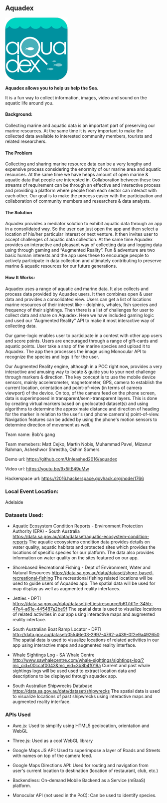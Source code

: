 ## Aquadex

![aquadex logo](img/AquaDEXIcon.png)

**Aquadex allows you to help us help the Sea.**

It is a fun way to collect information, images, video and sound on the aquatic life around you.

#### Background:
Collecting marine and aquatic data is an important part of preserving our marine resources. At the same time it is very important to make the collected data available to interested community members, tourists and related researchers.  

#### The Problem
Collecting and sharing marine resource data can be a very lengthy and expensive process considering the enormity of our marine area and aquatic resources. At the same time we have heaps amount of open marine & aquatic data that people are interested in. Collaboration between these two streams of requirement can be through an effective and interactive process and providing a platform where people from each sector can interact with each other. Our goal is to make the process easier with the participation and collaboration of community members and researchers & data analysts.     

#### The Solution
Aquadex provides a mediator solution to exhibit aquatic data through an app in a consolidated way. So the user can just open the app and then select a location of his/her particular interest or next venture. It then invites user to accept challenges of aquatic data collection. At the same time Aquadex provides an interactive and pleasant way of collecting data and logging data using through gaming and “Augmented Reality”. Fun & adventure are two basic human interests and the app uses these to encourage people to actively participate in data collection and ultimately contributing to preserve marine & aquatic resources for our future generations.       

#### How It Works:
Aquadex uses a range of aquatic and marine data. It also collects and process data provided by Aquadex users. It then combines open & user data and provides a consolidated view. Users can get a list of locations marine resources of their interest like - dolphins, whales, fish species and frequency of their sightings. Then there is a list of challenges for user to collect data and share on Aquadex. Here we have included gaming logic and used our “Augmented Reality” API to make it most interactive way of collecting data.

Our game-logic enables user to participate in a contest with other app users and score points. Users are encouraged through a range of gift-cards and aquatic points. User take a snap of the marine species and upload it to Aquadex. The app then processes the image using Monocular API to recognize the species and logs it for the user.

Our Augmented Reality engine, although in a POC right now, provides a very interactive and amusing way to locate & guide you to your next challenge through markers & direction. The key concept is to use the mobile device sensors, mainly accelerometer, magnetometer, GPS, camera to establish the current location, orientation and point-of-view (in terms of camera viewport) of the device. On top, of the camera feed on the phone screen, data is superimposed in transparent/semi-transparent layers. This is done by creating virtual markers based on geolocated dataset(s) and using algorithms to determine the approximate distance and direction of heading for the marker in relation to the user's (and phone camera's) point-of-view. Navigation features can be added by using the phone's motion sensors to determine direction of movement as well.


Team name: Bob's gang

Team memebers: Matt Cejko, Martin Nobis, Muhammad Pavel, Mizanur Rahman, Asheshwor Shrestha, Oshim Somers

Demo url: https://github.com/Unleashed2016/aquadex

Video url: https://youtu.be/9x5itE49uMw

Hackerspace url: https://2016.hackerspace.govhack.org/node/1766

### Local Event Location:

Adelaide

### Datasets Used:

* Aquatic Ecosystem Condition Reports - Environment Protection Authority (EPA) - South Australia
https://data.sa.gov.au/data/dataset/aquatic-ecosystem-condition-reports The aquatic ecosystems condition data provides details on water quality, aquatic habitats and protected sites which provides the locations of specific species for our platform. The data also provides information on water quality on the sites featured on our app.

* Shorebased Recreational Fishing - Dept of Environment, Water and Natural Resources
https://data.sa.gov.au/data/dataset/shore-based-recreational-fishing The recreational fishing related locations will be used to guide users of Aquadex app. The spatial data will be used for map display as well as augmented reality interfaces.

* Jetties - DPTI
https://data.sa.gov.au/data/dataset/jetties/resource/b617df1e-345b-47e4-a61e-445487a2be9f The spatial data is used to visualize locations of related activities in our app using interactive maps and augmented reality interface.

* South Australian Boat Ramp Locator - DPTI http://data.gov.au/dataset/05546e03-2997-4762-a439-0f2e9a492650 The spatial data is used to visualize locations of related activities in our app using interactive maps and augmented reality interface.

* Whale Sightings Log - SA Whale Centre
http://www.sawhalecentre.com/whale-sightings/sightings-log/?mc_cid=00ccaf0043&mc_eid=3b8b4f019a Current and past whale sightings logs will be used used to extract location data and descriptions to be displayed through aquadex app.

* South Australian Shipwrecks Database https://data.sa.gov.au/data/dataset/shipwrecks The spatial data is used to visualize locations of past shipwrecks using interactive maps and augmented reality interface.

### APIs Used

* Awe.js: Used to simplify using HTML5 geolocation, orientation and WebGL

* Three.js: Used as a cool WebGL library

* Google Maps JS API: Used to superimpose a layer of Roads and Streets with names on top of the camera feed.

* Google Maps Directions API: Used for routing and navigation from user's current location to destination (location of restaurant, club, etc.)

* Backendless: On-demand Mobile Backend as a Service (mBaaS) platform.

* Monocular API (not used in the PoC): Can be used to identify species. 

